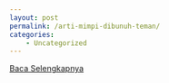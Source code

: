 ```yaml
---
layout: post
permalink: /arti-mimpi-dibunuh-teman/
categories:
    - Uncategorized
---
```


[Baca Selengkapnya](/06)